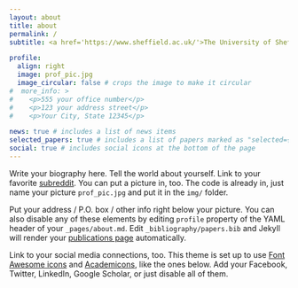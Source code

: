 ```yaml
---
layout: about
title: about
permalink: /
subtitle: <a href='https://www.sheffield.ac.uk/'>The University of Sheffield</a>. Postdoctoral Researcher

profile:
  align: right
  image: prof_pic.jpg
  image_circular: false # crops the image to make it circular
#  more_info: >
#    <p>555 your office number</p>
#    <p>123 your address street</p>
#    <p>Your City, State 12345</p>

news: true # includes a list of news items
selected_papers: true # includes a list of papers marked as "selected={true}"
social: true # includes social icons at the bottom of the page
---
```


Write your biography here. Tell the world about yourself. Link to your favorite [subreddit](http://reddit.com). You can put a picture in, too. The code is already in, just name your picture `prof_pic.jpg` and put it in the `img/` folder.

Put your address / P.O. box / other info right below your picture. You can also disable any of these elements by editing `profile` property of the YAML header of your `_pages/about.md`. Edit `_bibliography/papers.bib` and Jekyll will render your [publications page](/al-folio/publications/) automatically.

Link to your social media connections, too. This theme is set up to use [Font Awesome icons](https://fontawesome.com/) and [Academicons](https://jpswalsh.github.io/academicons/), like the ones below. Add your Facebook, Twitter, LinkedIn, Google Scholar, or just disable all of them.

<!-- [Email](mailto:g.miyauchi@sheffield.ac.uk)  /  [CV](assets/pdf/example_pdf.pdf)  /  [X](https://twitter.com/genki_miyauchi)  /  [GitHub](https://github.com/genkimiyauchi)  /  [GitLab](https://gitlab.com/genki_miyauchi)  /  [Google Scholar](https://scholar.google.com/citations?user=nwPZ0IsAAAAJ&hl=en) -->